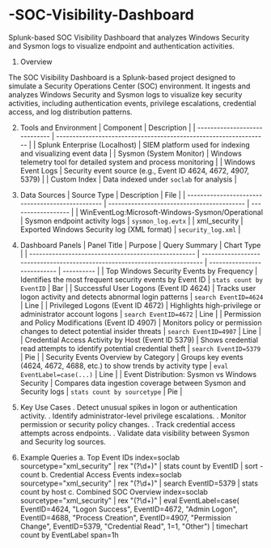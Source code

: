 # -SOC-Visibility-Dashboard
Splunk-based SOC Visibility Dashboard that analyzes Windows Security and Sysmon logs to visualize endpoint and authentication activities.
1. Overview

The SOC Visibility Dashboard is a Splunk-based project designed to simulate a Security Operations Center (SOC) environment.
It ingests and analyzes Windows Security and Sysmon logs to visualize key security activities, including authentication events, privilege escalations, credential access, and log distribution patterns.

2. Tools and Environment
| Component                     | Description                                                       |
| ----------------------------- | ----------------------------------------------------------------- |
| Splunk Enterprise (Localhost) | SIEM platform used for indexing and visualizing event data        |
| Sysmon (System Monitor)       | Windows telemetry tool for detailed system and process monitoring |
| Windows Event Logs            | Security event source (e.g., Event ID 4624, 4672, 4907, 5379)     |
| Custom Index                  | Data indexed under `soclab` for analysis                          |

3. Data Sources
| Source Type                                      | Description                                | File               |
| ------------------------------------------------ | ------------------------------------------ | ------------------ |
| WinEventLog:Microsoft-Windows-Sysmon/Operational | Sysmon endpoint activity logs              | `sysmon_log.evtx`  |
| xml_security                                     | Exported Windows Security log (XML format) | `security_log.xml` |

4. Dashboard Panels
| Panel Title                                         | Purpose                                                                    | Query Summary               | Chart Type |
| --------------------------------------------------- | -------------------------------------------------------------------------- | --------------------------- | ---------- |
| Top Windows Security Events by Frequency            | Identifies the most frequent security events by Event ID                   | `stats count by EventID`    | Bar        |
| Successful User Logons (Event ID 4624)              | Tracks user logon activity and detects abnormal login patterns             | `search EventID=4624`       | Line       |
| Privileged Logons (Event ID 4672)                   | Highlights high-privilege or administrator account logons                  | `search EventID=4672`       | Line       |
| Permission and Policy Modifications (Event ID 4907) | Monitors policy or permission changes to detect potential insider threats  | `search EventID=4907`       | Line       |
| Credential Access Activity by Host (Event ID 5379)  | Shows credential read attempts to identify potential credential theft      | `search EventID=5379`       | Pie        |
| Security Events Overview by Category                | Groups key events (4624, 4672, 4688, etc.) to show trends by activity type | `eval EventLabel=case(...)` | Line       |
| Event Distribution: Sysmon vs Windows Security      | Compares data ingestion coverage between Sysmon and Security logs          | `stats count by sourcetype` | Pie        |

5. Key Use Cases
. Detect unusual spikes in logon or authentication activity.
. Identify administrator-level privilege escalations.
. Monitor permission or security policy changes.
. Track credential access attempts across endpoints.
. Validate data visibility between Sysmon and Security log sources.

6. Example Queries
   a. Top Event IDs
   index=soclab sourcetype="xml_security"
   | rex "<EventID>(?<EventID>\d+)</EventID>"
   | stats count by EventID
   | sort -count
   b. Credential Access Events
   index=soclab sourcetype="xml_security"
   | rex "<EventID>(?<EventID>\d+)</EventID>"
   | search EventID=5379
   | stats count by host
   c. Combined SOC Overview
   index=soclab sourcetype="xml_security"
   | rex "<EventID>(?<EventID>\d+)</EventID>"
   | eval EventLabel=case(
       EventID=4624, "Logon Success",
       EventID=4672, "Admin Logon",
       EventID=4688, "Process Creation",
       EventID=4907, "Permission Change",
       EventID=5379, "Credential Read",
       1=1, "Other")
   | timechart count by EventLabel span=1h
